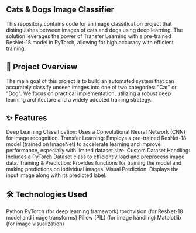 
## Cats & Dogs Image Classifier
This repository contains code for an image classification project that distinguishes between images of cats and dogs using deep learning. The solution leverages the power of Transfer Learning with a pre-trained ResNet-18 model in PyTorch, allowing for high accuracy with efficient training.

## 🚀 Project Overview
The main goal of this project is to build an automated system that can accurately classify unseen images into one of two categories: "Cat" or "Dog". We focus on practical implementation, utilizing a robust deep learning architecture and a widely adopted training strategy.

## ✨ Features
Deep Learning Classification: Uses a Convolutional Neural Network (CNN) for image recognition.
Transfer Learning: Employs a pre-trained ResNet-18 model (trained on ImageNet) to accelerate learning and improve performance, especially with limited dataset size.
Custom Dataset Handling: Includes a PyTorch Dataset class to efficiently load and preprocess image data.
Training & Prediction: Provides functions for training the model and making predictions on individual images.
Visual Prediction: Displays the input image along with its predicted label.
## 🛠️ Technologies Used
Python
PyTorch (for deep learning framework)
torchvision (for ResNet-18 model and image transforms)
Pillow (PIL) (for image handling)
Matplotlib (for image visualization)
